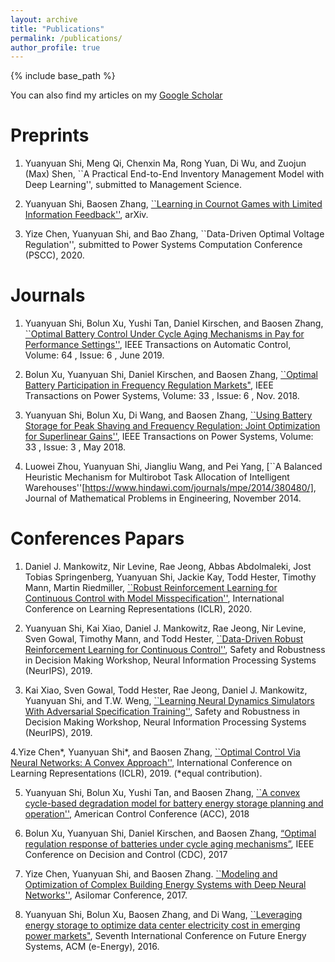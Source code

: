 ```yaml
---
layout: archive
title: "Publications"
permalink: /publications/
author_profile: true
---
```

{% include base_path %}

You can also find my articles on my [Google Scholar](https://scholar.google.com/citations?user=XkrVZrwAAAAJ&hl=en)

Preprints
======
1. Yuanyuan Shi, Meng Qi, Chenxin Ma, Rong Yuan, Di Wu, and Zuojun (Max) Shen, ``A Practical End-to-End Inventory Management Model with Deep Learning'', submitted to Management Science.
	
2. Yuanyuan Shi, Baosen Zhang, [``Learning in Cournot Games with Limited Information Feedback''](https://arxiv.org/abs/1906.06612), arXiv.

3. Yize Chen, Yuanyuan Shi, and Bao Zhang, ``Data-Driven Optimal Voltage Regulation'', submitted to Power Systems Computation Conference (PSCC), 2020. 

Journals
======

1. Yuanyuan Shi, Bolun Xu, Yushi Tan, Daniel Kirschen, and Baosen Zhang, [``Optimal Battery Control Under Cycle Aging Mechanisms in Pay for Performance Settings''](https://ieeexplore.ieee.org/abstract/document/8449100), IEEE Transactions on Automatic Control, Volume: 64 , Issue: 6 , June 2019.	

2. Bolun Xu, Yuanyuan Shi, Daniel Kirschen, and Baosen Zhang, [``Optimal Battery Participation in Frequency Regulation Markets"](https://ieeexplore.ieee.org/document/8383984), IEEE Transactions on Power Systems, Volume: 33 , Issue: 6 , Nov. 2018.
	
3. Yuanyuan Shi, Bolun Xu, Di Wang, and Baosen Zhang, [``Using Battery Storage for Peak Shaving and Frequency Regulation: Joint Optimization for Superlinear Gains''](https://ieeexplore.ieee.org/document/8027056), IEEE Transactions on Power Systems, Volume: 33 , Issue: 3 , May 2018.
	
4. Luowei Zhou, Yuanyuan Shi, Jiangliu Wang, and Pei Yang, [``A Balanced Heuristic Mechanism for Multirobot Task Allocation of Intelligent Warehouses''[https://www.hindawi.com/journals/mpe/2014/380480/], Journal of Mathematical Problems in Engineering, November 2014.	

Conferences Papars
======

1. Daniel J. Mankowitz, Nir Levine, Rae Jeong, Abbas Abdolmaleki, Jost Tobias Springenberg, Yuanyuan Shi, Jackie Kay, Todd Hester, Timothy Mann, Martin Riedmiller, [``Robust Reinforcement Learning for Continuous Control with Model Misspecification''](https://openreview.net/forum?id=HJgC60EtwB), International Conference on Learning Representations (ICLR), 2020.
	
2. Yuanyuan Shi, Kai Xiao, Daniel J. Mankowitz, Rae Jeong, Nir Levine, Sven Gowal, Timothy Mann, and Todd Hester, [``Data-Driven Robust Reinforcement Learning for Continuous Control''](https://drive.google.com/file/d/0B3mY6u_lryzddkRrQ0xzQWtpemRUSHBnZ2NHMnctS1B5b01J/view), Safety and Robustness in Decision Making Workshop, Neural Information Processing Systems (NeurIPS), 2019.
	
3. Kai Xiao, Sven Gowal, Todd Hester, Rae Jeong, Daniel J. Mankowitz, Yuanyuan Shi, and T.W. Weng, [``Learning Neural Dynamics Simulators With Adversarial Specification Training''](https://drive.google.com/file/d/0B3mY6u_lryzdWWVxZ2pYZ1dINUQ3WUEwSHlkWnNSZDh5THVj/view), Safety and Robustness in Decision Making Workshop, Neural Information Processing Systems (NeurIPS), 2019.

4.Yize Chen*, Yuanyuan Shi*, and Baosen Zhang, [``Optimal Control Via Neural Networks: A Convex Approach''](https://openreview.net/forum?id=H1MW72AcK7), International Conference on Learning Representations (ICLR), 2019.  (*equal contribution).
	
5. Yuanyuan Shi, Bolun Xu, Yushi Tan, and Baosen Zhang, [``A convex cycle-based degradation model for battery energy storage planning and operation''](https://ieeexplore.ieee.org/document/8431814), American Control Conference (ACC), 2018 
	
6. Bolun Xu, Yuanyuan Shi, Daniel Kirschen, and Baosen Zhang, [“Optimal regulation response of batteries under cycle aging mechanisms”](https://ieeexplore.ieee.org/stamp/stamp.jsp?arnumber=8263750), IEEE Conference on Decision and Control (CDC), 2017
	
7. Yize Chen, Yuanyuan Shi, and Baosen Zhang. [``Modeling and Optimization of Complex Building Energy Systems with Deep Neural Networks''](https://arxiv.org/abs/1711.02278), Asilomar Conference, 2017.
	
8. Yuanyuan Shi, Bolun Xu, Baosen Zhang, and Di Wang, [``Leveraging energy storage to optimize data center electricity cost in emerging power markets"](https://arxiv.org/abs/1606.01536), Seventh International Conference on Future Energy Systems, ACM (e-Energy), 2016. 